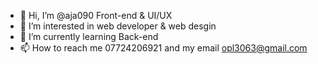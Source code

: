 - 👋 Hi, I’m @aja090 Front-end & UI/UX
- 👀 I’m interested in web developer & web desgin
- 🌱 I’m currently learning Back-end
- 📫 How to reach me 07724206921 and my email opl3063@gmail.com

<!---
aja090/aja090 is a ✨ special ✨ repository because its `README.md` (this file) appears on your GitHub profile.
You can click the Preview link to take a look at your changes.
--->
